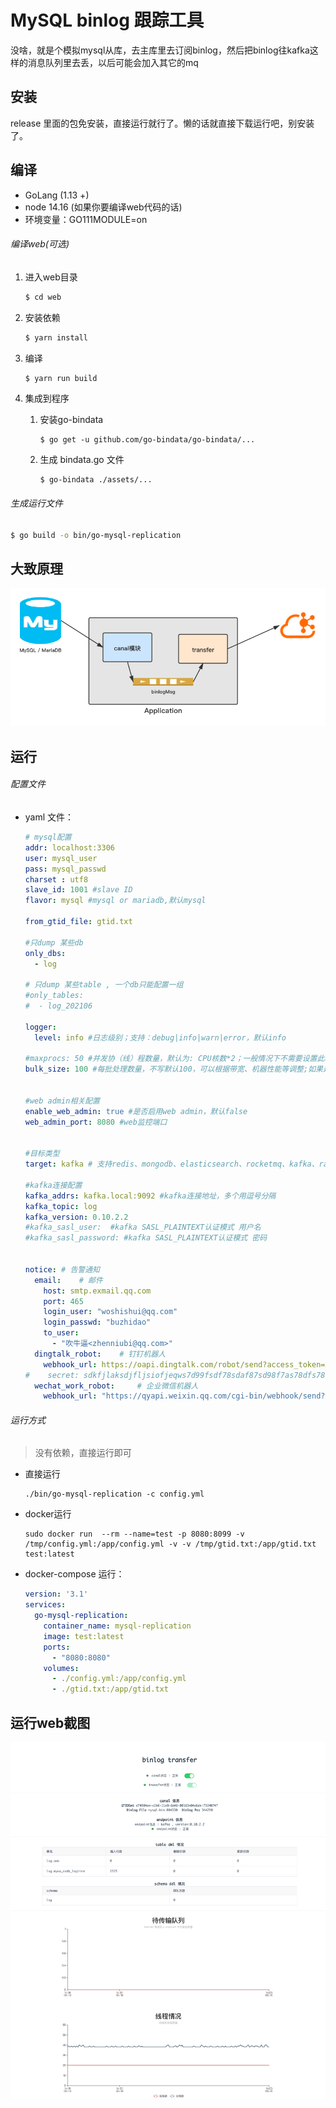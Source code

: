 # MySQL binlog 跟踪工具

没啥，就是个模拟mysql从库，去主库里去订阅binlog，然后把binlog往kafka这样的消息队列里去丢，以后可能会加入其它的mq



## 安装

release 里面的包免安装，直接运行就行了。懒的话就直接下载运行吧，别安装了。

## 编译

- GoLang (1.13 +) 
- node 14.16  (如果你要编译web代码的话)
- 环境变量：GO111MODULE=on

###### 编译web(可选)

1. 进入web目录   

   ```bash
   $ cd web
   ```

2. 安装依赖  

   ```bash
   $ yarn install
   ```

3. 编译  

   ```bash
   $ yarn run build
   ```

4. 集成到程序

   1. 安装go-bindata   

      ```shell
      $ go get -u github.com/go-bindata/go-bindata/...
      ```

   2. 生成 bindata.go 文件

      ```shell
      $ go-bindata ./assets/...
      ```

###### 生成运行文件

```bash
$ go build -o bin/go-mysql-replication 
```



## 大致原理

![](https://raw.githubusercontent.com/buzhiyun/go-mysql-replication/master/screenshot/screenshot-2.png)



## 运行

###### 配置文件

- yaml 文件：

  ```yaml
  # mysql配置
  addr: localhost:3306
  user: mysql_user
  pass: mysql_passwd
  charset : utf8
  slave_id: 1001 #slave ID
  flavor: mysql #mysql or mariadb,默认mysql
  
  from_gtid_file: gtid.txt
  
  #只dump 某些db
  only_dbs:
    - log
  
  # 只dump 某些table , 一个db只能配置一组
  #only_tables:
  #  - log_202106
  
  logger:
    level: info #日志级别；支持：debug|info|warn|error，默认info
  
  #maxprocs: 50 #并发协（线）程数量，默认为: CPU核数*2；一般情况下不需要设置此项
  bulk_size: 100 #每批处理数量，不写默认100，可以根据带宽、机器性能等调整;如果是全量数据初始化时redis建议设为1000，其他接收端酌情调大
  
  
  #web admin相关配置
  enable_web_admin: true #是否启用web admin，默认false
  web_admin_port: 8080 #web监控端口
  
  
  #目标类型
  target: kafka # 支持redis、mongodb、elasticsearch、rocketmq、kafka、rabbitmq
  
  #kafka连接配置
  kafka_addrs: kafka.local:9092 #kafka连接地址，多个用逗号分隔
  kafka_topic: log
  kafka_version: 0.10.2.2
  #kafka_sasl_user:  #kafka SASL_PLAINTEXT认证模式 用户名
  #kafka_sasl_password: #kafka SASL_PLAINTEXT认证模式 密码
  
  
  notice: # 告警通知
    email:    # 邮件
      host: smtp.exmail.qq.com
      port: 465
      login_user: "woshishui@qq.com"
      login_passwd: "buzhidao"
      to_user:
        - "吹牛逼<zhenniubi@qq.com>"
    dingtalk_robot:    # 钉钉机器人
      webhook_url: https://oapi.dingtalk.com/robot/send?access_token=XXXXXXXXXXXXXXXXXXXXXXX
  #    secret: sdkfjlaksdjfljsiofjeqws7d99fsdf78sdaf87sd98f7as78dfs78df7sfdsa
    wechat_work_robot:     # 企业微信机器人
      webhook_url: "https://qyapi.weixin.qq.com/cgi-bin/webhook/send?key=xxxxxxxx-xxxx-xxxx-xxxx-xxxxxxxxxxxx"
  ```



###### 运行方式

> 没有依赖，直接运行即可

- 直接运行

  ```shell
  ./bin/go-mysql-replication -c config.yml
  ```

  

- docker运行
  
  ```shell
  sudo docker run  --rm --name=test -p 8080:8099 -v /tmp/config.yml:/app/config.yml -v -v /tmp/gtid.txt:/app/gtid.txt test:latest
  ```
  
- docker-compose 运行：

  ```yaml
  version: '3.1'
  services:
    go-mysql-replication:
      container_name: mysql-replication
      image: test:latest
      ports:
        - "8080:8080"
      volumes:
        - ./config.yml:/app/config.yml
        - ./gtid.txt:/app/gtid.txt
  ```



## 运行web截图

![](https://raw.githubusercontent.com/buzhiyun/go-mysql-replication/master/screenshot/screenshot-1.png)
